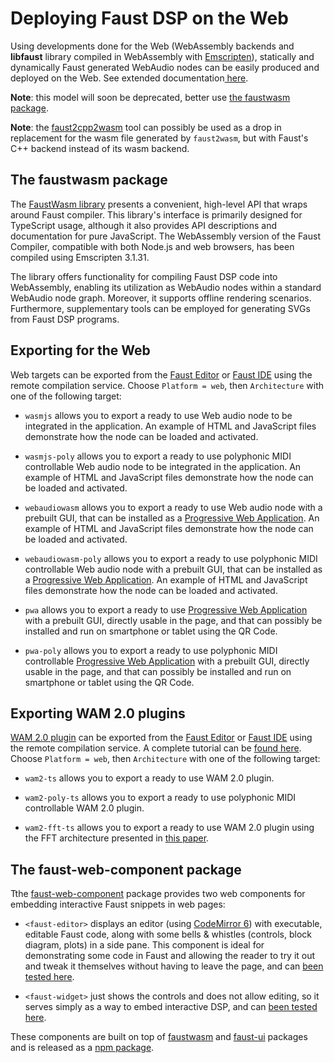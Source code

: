 # Deploying Faust DSP on the Web

Using developments done for the Web (WebAssembly backends and **libfaust** library compiled in WebAssembly with [Emscripten](https://emscripten.org/)), statically and dynamically Faust generated WebAudio nodes can be easily produced and deployed on the Web. 
See extended documentation[ here](https://github.com/grame-cncm/faust/tree/master-dev/architecture/webaudio). 

**Note**: this model will soon be deprecated, better use [the faustwasm package](#the-faustwasm-package). 

**Note**: the [faust2cpp2wasm](https://github.com/nuchi/faust2cpp2wasm) tool can possibly be used as a drop in replacement for the wasm file generated by `faust2wasm`, but with Faust's C++ backend instead of its wasm backend.

## The faustwasm package

The [FaustWasm library](https://www.npmjs.com/package/@grame/faustwasm?activeTab=readme) presents a convenient, high-level API that wraps around Faust compiler. This library's interface is primarily designed for TypeScript usage, although it also provides API descriptions and documentation for pure JavaScript. The WebAssembly version of the Faust Compiler, compatible with both Node.js and web browsers, has been compiled using Emscripten 3.1.31.

The library offers functionality for compiling Faust DSP code into WebAssembly, enabling its utilization as WebAudio nodes within a standard WebAudio node graph. Moreover, it supports offline rendering scenarios. Furthermore, supplementary tools can be employed for generating SVGs from Faust DSP programs.

## Exporting for the Web

Web targets can be exported from the [Faust Editor](https://fausteditor.grame.fr) or [Faust IDE](https://faustide.grame.fr) using the remote compilation service. Choose `Platform = web`, then `Architecture` with one of the following target:

- `wasmjs` allows you to export a ready to use Web audio node to be integrated in the application. An example of HTML and JavaScript files demonstrate how the node can be loaded and activated.

- `wasmjs-poly` allows you to export a ready to use polyphonic MIDI controllable Web audio node to be integrated in the application. An example of HTML and JavaScript files demonstrate how the node can be loaded and activated.

- `webaudiowasm` allows you to export a ready to use Web audio node with a prebuilt GUI, that can be installed as a [Progressive Web Application](https://en.wikipedia.org/wiki/Progressive_web_app). An example of HTML and JavaScript files demonstrate how the node can be loaded and activated.

- `webaudiowasm-poly` allows you to export a ready to use polyphonic MIDI controllable Web audio node with a prebuilt GUI, that can be installed as a [Progressive Web Application](https://en.wikipedia.org/wiki/Progressive_web_app). An example of HTML and JavaScript files demonstrate how the node can be loaded and activated.

- `pwa` allows you to export a ready to use [Progressive Web Application](https://en.wikipedia.org/wiki/Progressive_web_app) with a prebuilt GUI, directly usable in the page, and that can possibly be installed and run on smartphone or tablet using the QR Code.

- `pwa-poly` allows you to export a ready to use polyphonic MIDI controllable [Progressive Web Application](https://en.wikipedia.org/wiki/Progressive_web_app) with a prebuilt GUI, directly usable in the page, and that can possibly be installed and run on smartphone or tablet using the QR Code.

## Exporting WAM 2.0 plugins

[WAM 2.0 plugin](http://www.webaudiomodules.com/docs/intro/) can be exported from the [Faust Editor](https://fausteditor.grame.fr) or [Faust IDE](https://faustide.grame.fr) using the remote compilation service. A complete tutorial can be [found here](http://www.webaudiomodules.com/docs/usage/generate-with-faustide). Choose `Platform = web`, then `Architecture` with one of the following target:

- `wam2-ts` allows you to export a ready to use WAM 2.0 plugin.  

- `wam2-poly-ts` allows you to export a ready to use polyphonic MIDI controllable WAM 2.0 plugin. 

- `wam2-fft-ts` allows you to export a ready to use WAM 2.0 plugin using the FFT architecture presented in [this paper](https://inria.hal.science/hal-04507625/document).


## The faust-web-component package

Tthe [faust-web-component](https://github.com/grame-cncm/faust-web-component) package provides two web components for embedding interactive Faust snippets in web pages:

- `<faust-editor>` displays an editor (using [CodeMirror 6](https://codemirror.net/)) with executable, editable Faust code, along with some bells & whistles (controls, block diagram, plots) in a side pane.
This component is ideal for demonstrating some code in Faust and allowing the reader to try it out and tweak it themselves without having to leave the page, and can [been tested here](https://codepen.io/St-phane-Letz/pen/YzdZZoK). 

- `<faust-widget>` just shows the controls and does not allow editing, so it serves simply as a way to embed interactive DSP, and can [been tested here](https://codepen.io/St-phane-Letz/pen/LYMWybP).

These components are built on top of [faustwasm](https://github.com/grame-cncm/faustwasm) and [faust-ui](https://github.com/Fr0stbyteR/faust-ui) packages and is released as a [npm package](https://www.npmjs.com/package/@grame/faust-web-component).

